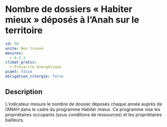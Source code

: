 # Nombre de dossiers « Habiter mieux » déposés à l’Anah sur le territoire
```yaml
id: 56
unite: Non trouvé
mesures:
  - 6.2.1
climat_pratic:
  - Précarité énergétique
pcaet: false
obligation_citergie: false
```
## Description
L’indicateur mesure le nombre de dossier déposés chaque année auprès de l’ANAH dans le cadre du programme Habiter mieux. Ce programme vise les propriétaires occupants (sous conditions de ressources) et les propriétaires bailleurs.




